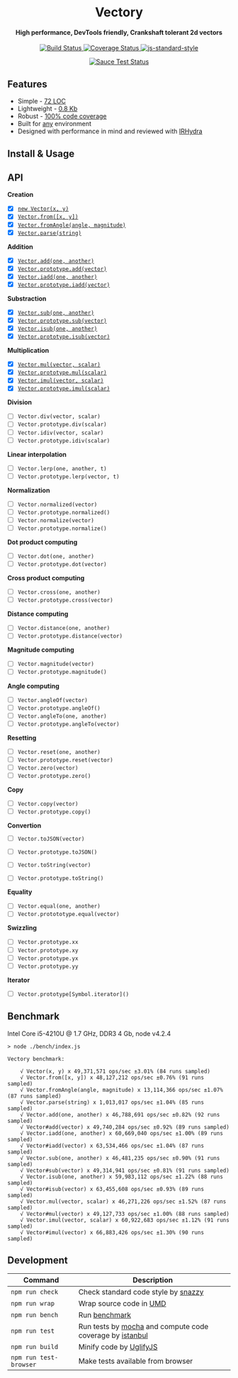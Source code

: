 <h1 align="center">Vectory</h1>
<h4 align="center">High performance, DevTools friendly, Crankshaft tolerant 2d vectors</h4>

<p align="center">
   <a href="https://travis-ci.org/broadsw0rd/vectory" target="_blank">
      <img src="https://travis-ci.org/broadsw0rd/vectory.svg?branch=master" alt="Build Status" target="_blank"></img>
   </a>
   <a href='https://coveralls.io/github/broadsw0rd/vectory?branch=master' target="_blank">
      <img src='https://coveralls.io/repos/broadsw0rd/vectory/badge.svg?branch=master&service=github' alt='Coverage Status' />
   </a>
   <a href="https://github.com/feross/standard" target="_blank">
      <img src="https://img.shields.io/badge/code%20style-standard-brightgreen.svg?style=flat" alt="js-standard-style"></img>
   </a>
</p>

<p align="center">
   <a href="https://saucelabs.com/u/fantabulous-js" target="_blank">
      <img src="https://saucelabs.com/browser-matrix/fantabulous-js.svg" alt="Sauce Test Status"/>
   </a>
</p>

## Features

- Simple - [72 LOC](https://github.com/broadsw0rd/vectory/blob/master/src/vectory.js#L72)
- Lightweight - [0.8 Kb](https://github.com/broadsw0rd/vectory/blob/master/dist/vectory.min.js)
- Robust - [100% code coverage](https://coveralls.io/github/broadsw0rd/vectory?branch=master)
- Built for [any](https://github.com/broadsw0rd/vectory/blob/master/dist/vectory.js#L9) environment
- Designed with performance in mind and reviewed with [IRHydra](http://mrale.ph/irhydra/2/)

## Install & Usage

## API

**Creation**

- [x] [`new Vector(x, y)`](https://github.com/broadsw0rd/vectory/blob/master/src/vectory.js#L1)
- [x] [`Vector.from([x, y])`](https://github.com/broadsw0rd/vectory/blob/master/src/vectory.js#L8)
- [x] [`Vector.fromAngle(angle, magnitude)`](https://github.com/broadsw0rd/vectory/blob/master/src/vectory.js#L12)
- [x] [`Vector.parse(string)`](https://github.com/broadsw0rd/vectory/blob/master/src/vectory.js#L16)

**Addition**

- [x] [`Vector.add(one, another)`](https://github.com/broadsw0rd/vectory/blob/master/src/vectory.js#L20)
- [x] [`Vector.prototype.add(vector)`](https://github.com/broadsw0rd/vectory/blob/master/src/vectory.js#L24)
- [x] [`Vector.iadd(one, another)`](https://github.com/broadsw0rd/vectory/blob/master/src/vectory.js#L28)
- [x] [`Vector.prototype.iadd(vector)`](https://github.com/broadsw0rd/vectory/blob/master/src/vectory.js#L32)

**Substraction**

- [x] [`Vector.sub(one, another)`](https://github.com/broadsw0rd/vectory/blob/master/src/vectory.js#L38)
- [x] [`Vector.prototype.sub(vector)`](https://github.com/broadsw0rd/vectory/blob/master/src/vectory.js#L42)
- [x] [`Vector.isub(one, another)`](https://github.com/broadsw0rd/vectory/blob/master/src/vectory.js#L46)
- [x] [`Vector.prototype.isub(vector)`](https://github.com/broadsw0rd/vectory/blob/master/src/vectory.js#L50)

**Multiplication**

- [x] [`Vector.mul(vector, scalar)`](https://github.com/broadsw0rd/vectory/blob/master/src/vectory.js#L56)
- [x] [`Vector.prototype.mul(scalar)`](https://github.com/broadsw0rd/vectory/blob/master/src/vectory.js#L60)
- [x] [`Vector.imul(vector, scalar)`](https://github.com/broadsw0rd/vectory/blob/master/src/vectory.js#L64)
- [x] [`Vector.prototype.imul(scalar)`](https://github.com/broadsw0rd/vectory/blob/master/src/vectory.js#L68)

**Division**

- [ ] `Vector.div(vector, scalar)`
- [ ] `Vector.prototype.div(scalar)`
- [ ] `Vector.idiv(vector, scalar)`
- [ ] `Vector.prototype.idiv(scalar)`

**Linear interpolation**

- [ ] `Vector.lerp(one, another, t)`
- [ ] `Vector.prototype.lerp(vector, t)`

**Normalization**

- [ ] `Vector.normalized(vector)`
- [ ] `Vector.prototype.normalized()`
- [ ] `Vector.normalize(vector)`
- [ ] `Vector.prototype.normalize()`

**Dot product computing**

- [ ] `Vector.dot(one, another)`
- [ ] `Vector.prototype.dot(vector)`

**Cross product computing**

- [ ] `Vector.cross(one, another)`
- [ ] `Vector.prototype.cross(vector)`

**Distance computing**

- [ ] `Vector.distance(one, another)`
- [ ] `Vector.prototype.distance(vector)`

**Magnitude computing**

- [ ] `Vector.magnitude(vector)`
- [ ] `Vector.prototype.magnitude()`

**Angle computing**

- [ ] `Vector.angleOf(vector)`
- [ ] `Vector.prototype.angleOf()`
- [ ] `Vector.angleTo(one, another)`
- [ ] `Vector.prototype.angleTo(vector)`

**Resetting**

- [ ] `Vector.reset(one, another)`
- [ ] `Vector.prototype.reset(vector)`
- [ ] `Vector.zero(vector)`
- [ ] `Vector.prototype.zero()`

**Copy**

- [ ] `Vector.copy(vector)`
- [ ] `Vector.prototype.copy()`

**Convertion**

- [ ] `Vector.toJSON(vector)`
- [ ] `Vector.prototype.toJSON()`
- [ ] `Vector.toString(vector)`
- [ ] `Vector.prototype.toString()`


**Equality**

- [ ] `Vector.equal(one, another)`
- [ ] `Vector.protototype.equal(vector)`

**Swizzling**

- [ ] `Vector.prototype.xx`
- [ ] `Vector.prototype.xy`
- [ ] `Vector.prototype.yx`
- [ ] `Vector.prototype.yy`

**Iterator**

- [ ] `Vector.prototype[Symbol.iterator]()`

## Benchmark

Intel Core i5-4210U @ 1.7 GHz, DDR3 4 Gb, node v4.2.4

```
> node ./bench/index.js

Vectory benchmark:

	√ Vector(x, y) x 49,371,571 ops/sec ±3.01% (84 runs sampled)
	√ Vector.from([x, y]) x 48,127,212 ops/sec ±0.76% (91 runs sampled)
	√ Vector.fromAngle(angle, magnitude) x 13,114,366 ops/sec ±1.07% (87 runs sampled)
	√ Vector.parse(string) x 1,013,017 ops/sec ±1.04% (85 runs sampled)
	√ Vector.add(one, another) x 46,788,691 ops/sec ±0.82% (92 runs sampled)
	√ Vector#add(vector) x 49,740,284 ops/sec ±0.92% (89 runs sampled)
	√ Vector.iadd(one, another) x 60,669,040 ops/sec ±1.00% (89 runs sampled)
	√ Vector#iadd(vector) x 63,534,466 ops/sec ±1.04% (87 runs sampled)
	√ Vector.sub(one, another) x 46,481,235 ops/sec ±0.90% (91 runs sampled)
	√ Vector#sub(vector) x 49,314,941 ops/sec ±0.81% (91 runs sampled)
	√ Vector.isub(one, another) x 59,983,112 ops/sec ±1.22% (88 runs sampled)
	√ Vector#isub(vector) x 63,455,608 ops/sec ±0.93% (89 runs sampled)
	√ Vector.mul(vector, scalar) x 46,271,226 ops/sec ±1.52% (87 runs sampled)
	√ Vector#mul(vector) x 49,127,733 ops/sec ±1.00% (88 runs sampled)
	√ Vector.imul(vector, scalar) x 60,922,683 ops/sec ±1.12% (91 runs sampled)
	√ Vector#imul(vector) x 66,883,426 ops/sec ±1.30% (90 runs sampled)

```

## Development

Command | Description
--------| -----------
`npm run check` | Check standard code style by [snazzy](https://www.npmjs.com/package/snazzy)
`npm run wrap` | Wrap source code in [UMD](https://github.com/umdjs/umd)
`npm run bench` | Run [benchmark](http://benchmarkjs.com/)
`npm run test` | Run tests by [mocha](https://mochajs.org/) and compute code coverage by [istanbul](https://github.com/gotwarlost/istanbul)
`npm run build` | Minify code by [UglifyJS](https://github.com/mishoo/UglifyJS)
`npm run test-browser` | Make tests available from browser
